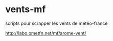 vents-mf
========

scripts pour scrapper les vents de météo-france

http://labo.ometfn.net/mf/arome-vent/
